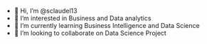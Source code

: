 - 👋 Hi, I’m @sclaudel13
- 👀 I’m interested in Business and Data analytics
- 🌱 I’m currently learning Business Intelligence and Data Science
- 💞️ I’m looking to collaborate on Data Science Project
<!---
sclaudel13/sclaudel13 is a ✨ special ✨ repository because its `README.md` (this file) appears on your GitHub profile.
You can click the Preview link to take a look at your changes.
--->
